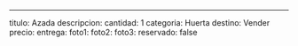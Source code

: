 ---
titulo: Azada
descripcion: 
cantidad: 1
categoria: Huerta
destino: Vender
precio: 
entrega: 
foto1: 
foto2: 
foto3: 
reservado: false
